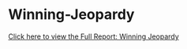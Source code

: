 # Winning-Jeopardy

[Click here to view the Full Report: Winning Jeopardy](https://nbviewer.jupyter.org/github/stephentaul22/Winning-Jeopardy/blob/main/Winning%20Jeopardy%20%7C%20Guided%20Project%2016.ipynb)
